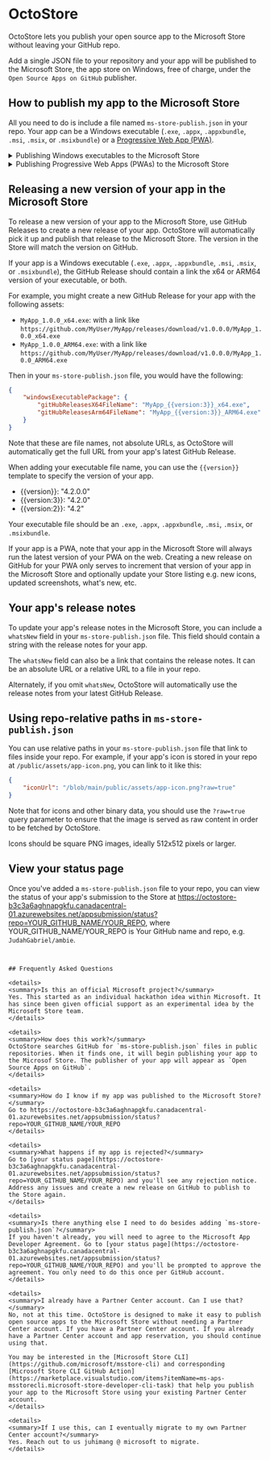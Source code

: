 # OctoStore
OctoStore lets you publish your open source app to the Microsoft Store without leaving your GitHub repo.

Add a single JSON file to your repository and your app will be published to the Microsoft Store, the app store on Windows, free of charge, under the `Open Source Apps on GitHub` publisher.

## How to publish my app to the Microsoft Store

All you need to do is include a file named `ms-store-publish.json` in your repo. Your app can be a Windows executable (`.exe`, `.appx`, `.appxbundle`, `.msi`, `.msix`, or `.msixbundle`) or a [Progressive Web App (PWA)](https://developer.mozilla.org/en-US/docs/Web/Progressive_web_apps/Guides/What_is_a_progressive_web_app).

<details><summary>Publishing Windows executables to the Microsoft Store</summary>

To publish your Windows app to the Microsoft Store, add a `ms-store-publish.json` to your repo with a `windowsExecutablePackage` section linking to your GitHub Releases executable. [Example ms-store-publish.json](https://github.com/JudahGabriel/ambie/blob/main/ms-store-publish.json):

```json
{
    "name": "Ambie White Noise",
    "iconUrl": "/blob/main/src/AmbientSounds.Uwp/Assets/logo.png?raw=true",
    "category": "HealthFitness",
    "privacyPolicyUrl": "/blob/main/privacypolicy.md",
    "developerEmail": "jenius_apps@outlook.com",
    "windowsExecutablePackage": {
        "gitHubReleasesX64FileName": "Ambie_{{version:4}}_x64.exe",
        "gitHubReleasesArm64FileName": "Ambie_{{version:4}}_ARM64.exe"
    },
    "storeListings": [
        {
            "language": "en",
            "name": "Ambie",
            "description": "Ambie is the ultimate app to help you focus, study, or relax. We use white noise and nature sounds combined with an innovative focus timer to keep you concentrated on doing your best work. It's also fantastic for helping you relax, meditate, and sleep, all of which are essential to keep you refreshed and productive the next day. Altogether, Ambie is a reliable tool to boost your productivity. \r\n\r\n++ One of FastCompany's best new productivity apps in 2022 ++\r\n\r\n### Boost Your Productivity\r\n\r\nTake your productivity into new heights by using our innovative Focus Timer. Configure your focus and rest intervals and let Ambie guide you in your customized Focus Sessions. These sessions are designed to help keep you concentrated on your task, and we'll remind you to take an occasional break to keep your mind fresh.\r\n\r\n### A Growing Catalogue\r\n\r\nAlong with selection of built-in options, Ambie provides a vast catalogue of downloadable sounds both free and premium. Download sounds to add to your collection and discover your next favourite ambience.\r\n\r\n### Premium Subscription\r\n\r\nElevate your productivity by signing up for Ambie+, an affordable premium subscription that provides access to high-quality sounds and videos to help you focus, study, or relax.",
            "shortDescription": "Ambie is an app that plays white noise and nature sounds to help you focus, sleep, and unwind. For many people, having background noise while working on a task helps with concentration. Ambie has a good starting selection of built-in sounds such as rain and beach waves that help you. These can also be used to help you sleep, relax, and de-stress. For instance, those with tinnitus and anxiety have reached out saying Ambie has helped them. And if you download Ambie from the Microsoft Store, you'll get access to a catalogue of online sounds that you can download to expand your library.",
            "screenshots": [
                {
                    "url": "https://store-images.s-microsoft.com/image/apps.39021.14461052683240493.274a6984-fc70-4d2e-998c-34fcbc5f4c8e.2db7cf8a-d066-4ce6-81db-dfdedc96e39a",
                    "caption": "Relax with Ambie's large catalogue of sounds to create your favourite experience"
                },
                {
                    "url": "https://store-images.s-microsoft.com/image/apps.65442.14461052683240493.274a6984-fc70-4d2e-998c-34fcbc5f4c8e.ed08ebf8-9cb4-44f1-9fb4-179b0e33a6ef",
                    "caption": "Use Ambie's built-in Pomodoro timer to help you focus"
                },
                {
                    "url": "https://store-images.s-microsoft.com/image/apps.24658.14461052683240493.274a6984-fc70-4d2e-998c-34fcbc5f4c8e.855a8fb3-8bbe-4e9a-a7c1-f9507ae30cd9",
                    "caption": "Practice selfcare with meditation guides"
                }
            ],
            "keywords": [],
            "developedBy": "Jenius Apps",
            "whatsNew": "We fixed a few issues in channels and focus sessions. We also added official support for fr-CA. Thanks to all of you that sent feedback!"
        }
    ]
}
```

</details>

<details>

<summary>Publishing Progressive Web Apps (PWAs) to the Microsoft Store</summary>

To publish your PWA to the Microsoft Store, add a `ms-store-publish.json` file to repo. It should include a `pwaPackage` section. Here's an [example of such a file](https://github.com/JudahGabriel/etzmitzvot/blob/master/public/ms-store-publish.json). It should look like this:

```json
{
    "name": "EtzMitzvot",
    "iconUrl": "https://etzmitzvot.com/assets/icons/logo-512x512.png", 
    "category": "BooksAndReference",
    "secondaryCategory": "Education",
    "privacyPolicyUrl": "https://etzmitzvot.com/privacy-policy.html",
    "pwaPackage": {
        "url": "https://etzmitzvot.com",
        "manifestUrl": "https://etzmitzvot.com/manifest.json",
        "serviceWorkerUrl": "https://etzmitzvot.com/sw.js"
    },
    "storeListings": [
        {
            "language": "en",
            "name": "Etz Mitzvot",
            "description": "A visual tree graph of the commandments in the Hebrew Bible. Explore commandments, see their relationship to other commandments, understand the Bible better.",
            "shortDescription": "A visual tree graph of the commandments in the Hebrew Bible",
            "screenshots": [
                {
                    "url": "https://etzmitzvot.com/assets/screenshots/screenshot-cmds.png",
                    "caption": "A visual hierarchy of all the commandments in the Hebrew Bible"
                },
                {
                    "url": "https://etzmitzvot.com/assets/screenshots/screenshot-cmd-details.png",
                    "caption": "Tap a commandment to read more about it, see its relationships to other commandments, and read the underlying passage."
                },
                {
                    "url": "https://etzmitzvot.com/assets/screenshots/screenshot-cmd-sidebar.png",
                    "caption": "Dig into statistics and information about the commandments in the Hebrew Bible."
                }
            ],
            "keywords": ["bible", "torah", "judaism", "mitzvot", "commandments"],
            "developedBy": "Bless Israel",
            "features": [
                "Explore the commandments in the Hebrew Bible",
                "See the relationships between commandments",
                "Read the underlying passages of each commandment",
                "Learn about the commandments in a visual way"
            ],
            "whatsNew": "Added commandment 75, added store publish.json"
        }
    ]
}
```

## Required fields for PWAs

For PWAs, `pwaPackage.url` and `pwaPackage.manifestUrl` are required. The `pwaPackage.serviceWorkerUrl` is optional, but recommended.

These URLs must be absolute URLs to your PWA on the web. They cannot be relative URLs or links to files in your repo.

## Releasing a new version of your PWA to the Microsoft Store

To release a new version of your PWA to the Microsoft Store, create a new GitHub Release in your repo.

As with all PWAs, the Microsoft Store will always run the latest version of your PWA on the web. 

Creating a new release on GitHub will cause your app in the Microsoft Store to have an incremented version.

</details>

## Releasing a new version of your app in the Microsoft Store

To release a new version of your app to the Microsoft Store, use GitHub Releases to create a new release of your app. OctoStore will automatically pick it up and publish that release to the Microsoft Store. The version in the Store will match the version on GitHub.

If your app is a Windows executable (`.exe`, `.appx`, `.appxbundle`, `.msi`, `.msix`, or `.msixbundle`), the GitHub Release should contain a link the x64 or ARM64 version of your executable, or both. 

For example, you might create a new GitHub Release for your app with the following assets:

- `MyApp_1.0.0_x64.exe`: with a link like `https://github.com/MyUser/MyApp/releases/download/v1.0.0.0/MyApp_1.0.0_x64.exe`
- `MyApp_1.0.0_ARM64.exe`: with a link like `https://github.com/MyUser/MyApp/releases/download/v1.0.0.0/MyApp_1.0.0_ARM64.exe`

Then in your `ms-store-publish.json` file, you would have the following:

```json
{
    "windowsExecutablePackage": {
        "gitHubReleasesX64FileName": "MyApp_{{version:3}}_x64.exe",
        "gitHubReleasesArm64FileName": "MyApp_{{version:3}}_ARM64.exe"
    }
}
```

Note that these are file names, not absolute URLs, as OctoStore will automatically get the full URL from your app's latest GitHub Release.

When adding your executable file name, you can use the `{{version}}` template to specify the version of your app.

- {{version}}: "4.2.0.0"
- {{version:3}}: "4.2.0"
- {{version:2}}: "4.2"

Your executable file should be an `.exe`, `.appx`, `.appxbundle`, `.msi`, `.msix`, or `.msixbundle`.

If your app is a PWA, note that your app in the Microsoft Store will always run the latest version of your PWA on the web. Creating a new release on GitHub for your PWA only serves to increment that version of your app in the Microsoft Store and optionally update your Store listing e.g. new icons, updated screenshots, what's new, etc.

## Your app's release notes

To update your app's release notes in the Microsoft Store, you can include a `whatsNew` field in your `ms-store-publish.json` file. This field should contain a string with the release notes for your app.

The `whatsNew` field can also be a link that contains the release notes. It can be an absolute URL or a relative URL to a file in your repo.

Alternately, if you omit `whatsNew`, OctoStore will automatically use the release notes from your latest GitHub Release.


## Using repo-relative paths in `ms-store-publish.json`

You can use relative paths in your `ms-store-publish.json` file that link to files inside your repo. For example, if your app's icon is stored in your repo at `/public/assets/app-icon.png`, you can link to it like this:

```json
{
    "iconUrl": "/blob/main/public/assets/app-icon.png?raw=true"
}
```

Note that for icons and other binary data, you should use the `?raw=true` query parameter to ensure that the image is served as raw content in order to be fetched by OctoStore.

Icons should be square PNG images, ideally 512x512 pixels or larger.

## View your status page

Once you've added a `ms-store-publish.json` file to your repo, you can view the status of your app's submission to the Store at https://octostore-b3c3a6aghnapgkfu.canadacentral-01.azurewebsites.net/appsubmission/status?repo=YOUR_GITHUB_NAME/YOUR_REPO, where YOUR_GITHUB_NAME/YOUR_REPO is Your GitHub name and repo, e.g. `JudahGabriel/ambie`.
```


## Frequently Asked Questions

<details>
<summary>Is this an official Microsoft project?</summary>
Yes. This started as an individual hackathon idea within Microsoft. It has since been given official support as an experimental idea by the Microsoft Store team.
</details>

<details>
<summary>How does this work?</summary>
OctoStore searches GitHub for `ms-store-publish.json` files in public repositories. When it finds one, it will begin publishing your app to the Microsof Store. The publisher of your app will appear as `Open Source Apps on GitHub`.
</details>

<details>
<summary>How do I know if my app was published to the Microsoft Store?</summary>
Go to https://octostore-b3c3a6aghnapgkfu.canadacentral-01.azurewebsites.net/appsubmission/status?repo=YOUR_GITHUB_NAME/YOUR_REPO
</details>

<details>
<summary>What happens if my app is rejected?</summary>
Go to [your status page](https://octostore-b3c3a6aghnapgkfu.canadacentral-01.azurewebsites.net/appsubmission/status?repo=YOUR_GITHUB_NAME/YOUR_REPO) and you'll see any rejection notice. Address any issues and create a new release on GitHub to publish to the Store again.
</details>

<details>
<summary>Is there anything else I need to do besides adding `ms-store-publish.json`?</summary>
If you haven't already, you will need to agree to the Microsoft App Developer Agreement. Go to [your status page](https://octostore-b3c3a6aghnapgkfu.canadacentral-01.azurewebsites.net/appsubmission/status?repo=YOUR_GITHUB_NAME/YOUR_REPO) and you'll be prompted to approve the agreement. You only need to do this once per GitHub account.
</details>

<details>
<summary>I already have a Partner Center account. Can I use that?</summary>
No, not at this time. OctoStore is designed to make it easy to publish open source apps to the Microsoft Store without needing a Partner Center account. If you have a Partner Center account. If you already have a Partner Center account and app reservation, you should continue using that.

You may be interested in the [Microsoft Store CLI](https://github.com/microsoft/msstore-cli) and corresponding [Microsoft Store CLI GitHub Action](https://marketplace.visualstudio.com/items?itemName=ms-aps-msstorecli.microsoft-store-developer-cli-task) that help you publish your app to the Microsoft Store using your existing Partner Center account.
</details>

<details>
<summary>If I use this, can I eventually migrate to my own Partner Center account?</summary>
Yes. Reach out to us juhimang @ microsoft to migrate.
</details>